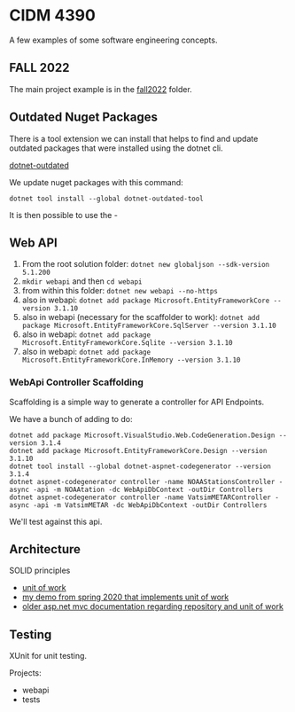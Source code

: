 # CIDM 4390

A few examples of some software engineering concepts.

## FALL 2022

The main project example is in the [fall2022](fall2022) folder.

## Outdated Nuget Packages

There is a tool extension we can install that helps to find and update outdated packages that were installed using the dotnet cli.

[dotnet-outdated](https://github.com/dotnet-outdated/dotnet-outdated)

We update nuget packages with this command:

`dotnet tool install --global dotnet-outdated-tool`

It is then possible to use the -

## Web API

1. From the root solution folder: `dotnet new globaljson --sdk-version 5.1.200`
2. `mkdir webapi` and then `cd webapi`
3. from within this folder: `dotnet new webapi --no-https`
4. also in webapi: `dotnet add package Microsoft.EntityFrameworkCore --version 3.1.10`
5. also in webapi (necessary for the scaffolder to work): `dotnet add package Microsoft.EntityFrameworkCore.SqlServer --version 3.1.10`
5. also in webapi: `dotnet add package Microsoft.EntityFrameworkCore.Sqlite --version 3.1.10`
6. also in webapi: `dotnet add package Microsoft.EntityFrameworkCore.InMemory --version 3.1.10`

### WebApi Controller Scaffolding

Scaffolding is a simple way to generate a controller for API Endpoints.

We have a bunch of adding to do:

```
dotnet add package Microsoft.VisualStudio.Web.CodeGeneration.Design --version 3.1.4
dotnet add package Microsoft.EntityFrameworkCore.Design --version 3.1.10
dotnet tool install --global dotnet-aspnet-codegenerator --version 3.1.4
dotnet aspnet-codegenerator controller -name NOAAStationsController -async -api -m NOAAtation -dc WebApiDbContext -outDir Controllers
dotnet aspnet-codegenerator controller -name VatsimMETARController -async -api -m VatsimMETAR -dc WebApiDbContext -outDir Controllers
```

We'll test against this api.

## Architecture

SOLID principles

* [unit of work](https://pradeeploganathan.com/architecture/repository-and-unit-of-work-pattern-asp-net-core-3-1/)
* [my demo from spring 2020 that implements unit of work](https://github.com/ahuimanu/wizarddemo)
* [older asp.net mvc documentation regarding repository and unit of work](https://docs.microsoft.com/en-us/aspnet/mvc/overview/older-versions/getting-started-with-ef-5-using-mvc-4/implementing-the-repository-and-unit-of-work-patterns-in-an-asp-net-mvc-application)

## Testing

XUnit for unit testing.

Projects:
* webapi
* tests
